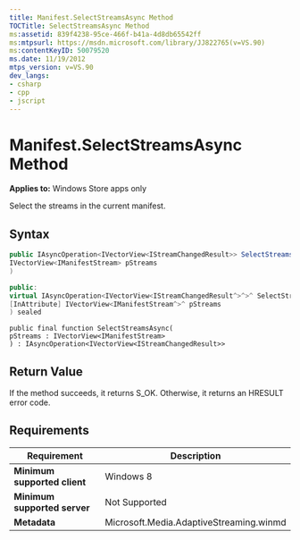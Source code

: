 ```yaml
---
title: Manifest.SelectStreamsAsync Method
TOCTitle: SelectStreamsAsync Method
ms:assetid: 839f4238-95ce-466f-b41a-4d8db65542ff
ms:mtpsurl: https://msdn.microsoft.com/library/JJ822765(v=VS.90)
ms:contentKeyID: 50079520
ms.date: 11/19/2012
mtps_version: v=VS.90
dev_langs:
- csharp
- cpp
- jscript
---
```


# Manifest.SelectStreamsAsync Method

**Applies to:** Windows Store apps only

Select the streams in the current manifest.

## Syntax

```csharp
public IAsyncOperation<IVectorView<IStreamChangedResult>> SelectStreamsAsync(
IVectorView<IManifestStream> pStreams
)
```

```cpp
public:
virtual IAsyncOperation<IVectorView<IStreamChangedResult^>^>^ SelectStreamsAsync(
[InAttribute] IVectorView<IManifestStream^>^ pStreams
) sealed
```

```jscript
public final function SelectStreamsAsync(
pStreams : IVectorView<IManifestStream>
) : IAsyncOperation<IVectorView<IStreamChangedResult>>
```

## Return Value

If the method succeeds, it returns S\_OK. Otherwise, it returns an HRESULT error code.

## Requirements

|Requirement|Description|
|--- |--- |
|**Minimum supported client**|Windows 8|
|**Minimum supported server**|Not Supported|
|**Metadata**|Microsoft.Media.AdaptiveStreaming.winmd|
